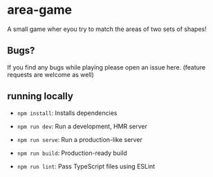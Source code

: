 # area-game

A small game wher eyou try to match the areas of two sets of shapes!

## Bugs?
If you find any bugs while playing please open an issue here. (feature requests are welcome as well)

## running locally 
*   `npm install`: Installs dependencies

*   `npm run dev`: Run a development, HMR server

*   `npm run serve`: Run a production-like server

*   `npm run build`: Production-ready build

*   `npm run lint`: Pass TypeScript files using ESLint


